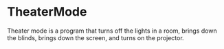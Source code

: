 # TheaterMode
Theater mode is a program that turns off the lights in a room, brings down the blinds, brings down the screen, and turns on the projector. 
